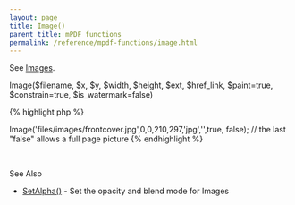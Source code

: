 ```yaml
---
layout: page
title: Image()
parent_title: mPDF functions
permalink: /reference/mpdf-functions/image.html
---
```


<div id="bpmbook" class="bpmbook" style="direction:ltr;">
<div class="topic_user_field">
<div id="U0">
<p>See <a href="/what-else-can-i-do/images.html">Images</a>.</p>
<p>Image($filename, $x, $y, $width, $height, $ext, $href_link, $paint=true, $constrain=true, $is_watermark=false)</p>

{% highlight php %}
<?php

$mpdf->Image('files/images/frontcover.jpg',0,0,210,297,'jpg','',true, false);

// the last "false" allows a full page picture
{% endhighlight %}

<p>&nbsp;</p>
<p>See Also</p>
<ul>
<li class="manual_boxlist"><a href="/reference/mpdf-functions/setalpha.html">SetAlpha()</a> - Set the opacity and blend mode for Images</li>
</ul>
<p>&nbsp;</p>
</div>
</div>

